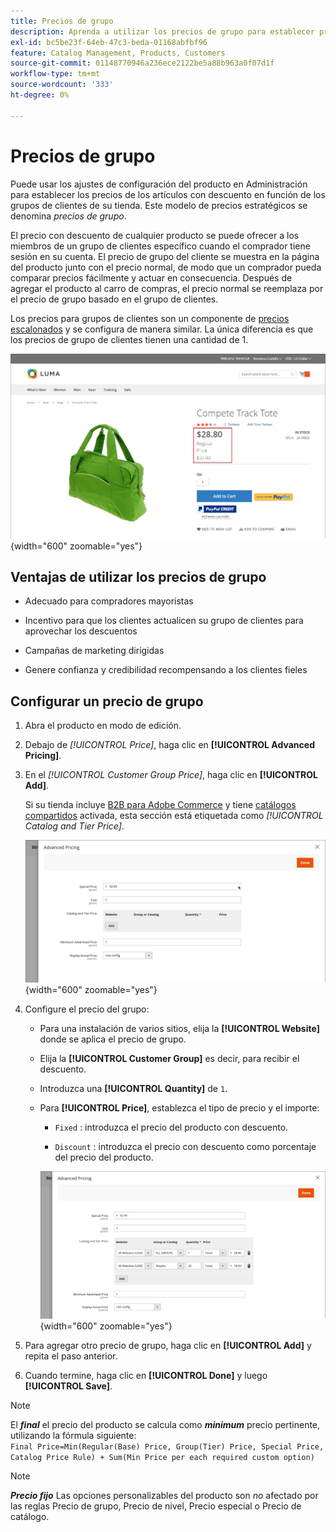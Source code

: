 ```yaml
---
title: Precios de grupo
description: Aprenda a utilizar los precios de grupo para establecer precios de artículos con descuento en función de los grupos de clientes de su tienda.
exl-id: bc5be23f-64eb-47c3-beda-01168abfbf96
feature: Catalog Management, Products, Customers
source-git-commit: 01148770946a236ece2122be5a88b963a0f07d1f
workflow-type: tm+mt
source-wordcount: '333'
ht-degree: 0%

---
```


# Precios de grupo

Puede usar los ajustes de configuración del producto en Administración para establecer los precios de los artículos con descuento en función de los grupos de clientes de su tienda. Este modelo de precios estratégicos se denomina _precios de grupo_.

El precio con descuento de cualquier producto se puede ofrecer a los miembros de un grupo de clientes específico cuando el comprador tiene sesión en su cuenta. El precio de grupo del cliente se muestra en la página del producto junto con el precio normal, de modo que un comprador pueda comparar precios fácilmente y actuar en consecuencia. Después de agregar el producto al carro de compras, el precio normal se reemplaza por el precio de grupo basado en el grupo de clientes.

Los precios para grupos de clientes son un componente de [precios escalonados](product-price-tier.md) y se configura de manera similar. La única diferencia es que los precios de grupo de clientes tienen una cantidad de 1.

![Descuento de grupo de clientes](./assets/storefront-price-group.png){width="600" zoomable="yes"}

## Ventajas de utilizar los precios de grupo

- Adecuado para compradores mayoristas

- Incentivo para que los clientes actualicen su grupo de clientes para aprovechar los descuentos

- Campañas de marketing dirigidas

- Genere confianza y credibilidad recompensando a los clientes fieles

## Configurar un precio de grupo

1. Abra el producto en modo de edición.

1. Debajo de _[!UICONTROL Price]_, haga clic en **[!UICONTROL Advanced Pricing]**.

1. En el _[!UICONTROL Customer Group Price]_, haga clic en **[!UICONTROL Add]**.

   Si su tienda incluye [B2B para Adobe Commerce](../b2b/introduction.md) y tiene [catálogos compartidos](../b2b/catalog-shared.md) activada, esta sección está etiquetada como _[!UICONTROL Catalog and Tier Price]_.

   ![Precios avanzados](./assets/product-price-group.png){width="600" zoomable="yes"}

1. Configure el precio del grupo:

   - Para una instalación de varios sitios, elija la **[!UICONTROL Website]** donde se aplica el precio de grupo.

   - Elija la **[!UICONTROL Customer Group]** es decir, para recibir el descuento.

   - Introduzca una **[!UICONTROL Quantity]** de `1`.

   - Para **[!UICONTROL Price]**, establezca el tipo de precio y el importe:

      - `Fixed` : introduzca el precio del producto con descuento.

      - `Discount` : introduzca el precio con descuento como porcentaje del precio del producto.

     ![Precios de grupo de clientes](./assets/product-price-group-discount.png){width="600" zoomable="yes"}

1. Para agregar otro precio de grupo, haga clic en **[!UICONTROL Add]** y repita el paso anterior.

1. Cuando termine, haga clic en **[!UICONTROL Done]** y luego **[!UICONTROL Save]**.

>[!NOTE]
>
>El **_final_** el precio del producto se calcula como **_minimum_** precio pertinente, utilizando la fórmula siguiente: <br/>`Final Price=Min(Regular(Base) Price, Group(Tier) Price, Special Price, Catalog Price Rule) + Sum(Min Price per each required custom option)`

>[!NOTE]
>
>**_Precio fijo_** Las opciones personalizables del producto son _no_ afectado por las reglas Precio de grupo, Precio de nivel, Precio especial o Precio de catálogo.
